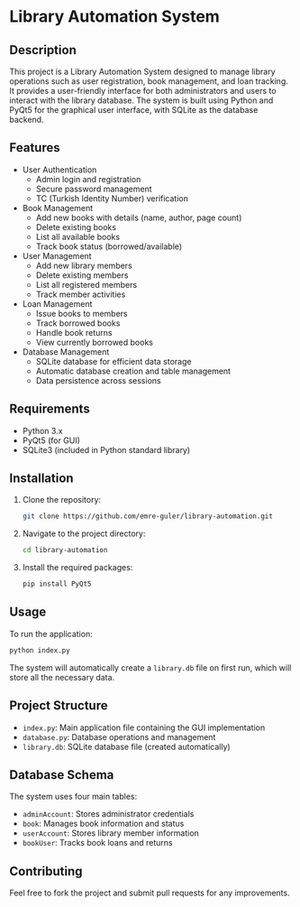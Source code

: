 # Library Automation System

## Description
This project is a Library Automation System designed to manage library operations such as user registration, book management, and loan tracking. It provides a user-friendly interface for both administrators and users to interact with the library database. The system is built using Python and PyQt5 for the graphical user interface, with SQLite as the database backend.

## Features
- User Authentication
  - Admin login and registration
  - Secure password management
  - TC (Turkish Identity Number) verification
- Book Management
  - Add new books with details (name, author, page count)
  - Delete existing books
  - List all available books
  - Track book status (borrowed/available)
- User Management
  - Add new library members
  - Delete existing members
  - List all registered members
  - Track member activities
- Loan Management
  - Issue books to members
  - Track borrowed books
  - Handle book returns
  - View currently borrowed books
- Database Management
  - SQLite database for efficient data storage
  - Automatic database creation and table management
  - Data persistence across sessions

## Requirements
- Python 3.x
- PyQt5 (for GUI)
- SQLite3 (included in Python standard library)

## Installation
1. Clone the repository:
   ```bash
   git clone https://github.com/emre-guler/library-automation.git
   ```
2. Navigate to the project directory:
   ```bash
   cd library-automation
   ```
3. Install the required packages:
   ```bash
   pip install PyQt5
   ```

## Usage
To run the application:
```bash
python index.py
```

The system will automatically create a `library.db` file on first run, which will store all the necessary data.

## Project Structure
- `index.py`: Main application file containing the GUI implementation
- `database.py`: Database operations and management
- `library.db`: SQLite database file (created automatically)

## Database Schema
The system uses four main tables:
- `adminAccount`: Stores administrator credentials
- `book`: Manages book information and status
- `userAccount`: Stores library member information
- `bookUser`: Tracks book loans and returns

## Contributing
Feel free to fork the project and submit pull requests for any improvements.